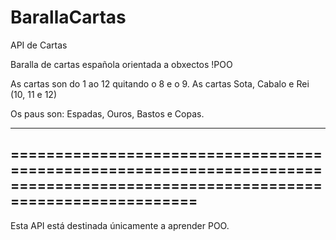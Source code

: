 # BarallaCartas
API de Cartas

Baralla de cartas española orientada a obxectos  !POO

As cartas son do 1 ao 12 quitando o 8 e o 9. As cartas Sota, Cabalo e Rei (10, 11 e 12) 

Os paus son: Espadas, Ouros, Bastos e Copas.

------------------------------------------------------------------------------------------------------------------------------
==============================================================================================================================
------------------------------------------------------------------------------------------------------------------------------

Esta API está destinada únicamente a aprender POO. 
